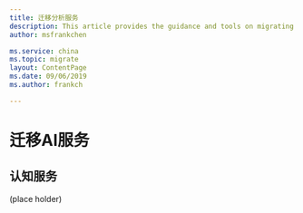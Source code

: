```yaml
---
title: 迁移分析服务
description: This article provides the guidance and tools on migrating AI resources.
author: msfrankchen

ms.service: china 
ms.topic: migrate
layout: ContentPage 
ms.date: 09/06/2019
ms.author: frankch

---
```


# 迁移AI服务

## 认知服务
(place holder)


